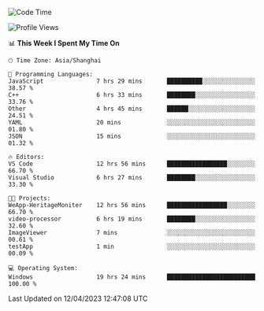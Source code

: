 <!--START_SECTION:waka-->
![Code Time](http://img.shields.io/badge/Code%20Time-862%20hrs%2018%20mins-blue)

![Profile Views](http://img.shields.io/badge/Profile%20Views-6-blue)

📊 **This Week I Spent My Time On** 

```text
🕑︎ Time Zone: Asia/Shanghai

💬 Programming Languages: 
JavaScript               7 hrs 29 mins       ██████████░░░░░░░░░░░░░░░   38.57 % 
C++                      6 hrs 33 mins       ████████░░░░░░░░░░░░░░░░░   33.76 % 
Other                    4 hrs 45 mins       ██████░░░░░░░░░░░░░░░░░░░   24.51 % 
YAML                     20 mins             ░░░░░░░░░░░░░░░░░░░░░░░░░   01.80 % 
JSON                     15 mins             ░░░░░░░░░░░░░░░░░░░░░░░░░   01.32 % 

🔥 Editors: 
VS Code                  12 hrs 56 mins      █████████████████░░░░░░░░   66.70 % 
Visual Studio            6 hrs 27 mins       ████████░░░░░░░░░░░░░░░░░   33.30 % 

🐱‍💻 Projects: 
WeApp-HeritageMoniter    12 hrs 56 mins      █████████████████░░░░░░░░   66.70 % 
video-processor          6 hrs 19 mins       ████████░░░░░░░░░░░░░░░░░   32.60 % 
ImageViewer              7 mins              ░░░░░░░░░░░░░░░░░░░░░░░░░   00.61 % 
testApp                  1 min               ░░░░░░░░░░░░░░░░░░░░░░░░░   00.09 % 

💻 Operating System: 
Windows                  19 hrs 24 mins      █████████████████████████   100.00 % 
```


 Last Updated on 12/04/2023 12:47:08 UTC
<!--END_SECTION:waka-->